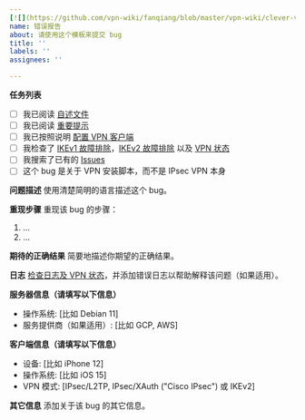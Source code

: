 ```yaml
---
[![](https://github.com/vpn-wiki/fanqiang/blob/master/vpn-wiki/clever-vpn.png)](https://www.clever-vpn.net)
name: 错误报告
about: 请使用这个模板来提交 bug
title: ''
labels: ''
assignees: ''

---
```


**任务列表**

- [ ] 我已阅读 [自述文件](https://github.com/hwdsl2/setup-ipsec-vpn/blob/master/README-zh.md)
- [ ] 我已阅读 [重要提示](https://github.com/hwdsl2/setup-ipsec-vpn/blob/master/README-zh.md#重要提示)
- [ ] 我已按照说明 [配置 VPN 客户端](https://github.com/hwdsl2/setup-ipsec-vpn/blob/master/README-zh.md#下一步)
- [ ] 我检查了 [IKEv1 故障排除](https://github.com/hwdsl2/setup-ipsec-vpn/blob/master/docs/clients-zh.md#ikev1-故障排除)，[IKEv2 故障排除](https://github.com/hwdsl2/setup-ipsec-vpn/blob/master/docs/ikev2-howto-zh.md#ikev2-故障排除) 以及 [VPN 状态](https://github.com/hwdsl2/setup-ipsec-vpn/blob/master/docs/clients-zh.md#检查日志及-vpn-状态)
- [ ] 我搜索了已有的 [Issues](https://github.com/hwdsl2/setup-ipsec-vpn/issues?q=is%3Aissue)
- [ ] 这个 bug 是关于 VPN 安装脚本，而不是 IPsec VPN 本身

<!---
如果你发现了 IPsec VPN 的一个可重复的程序漏洞，请在 https://github.com/libreswan/libreswan 提交一个错误报告。VPN 的相关问题可在 [Libreswan](https://lists.libreswan.org/mailman/listinfo/swan) 或 [strongSwan](https://lists.strongswan.org/mailman/listinfo/users) 用户邮件列表提问，或者搜索比如 [Stack Overflow](https://stackoverflow.com/questions/tagged/vpn) 等网站。
--->

**问题描述**
使用清楚简明的语言描述这个 bug。

**重现步骤**
重现该 bug 的步骤：

1. ...
2. ...

**期待的正确结果**
简要地描述你期望的正确结果。

**日志**
[检查日志及 VPN 状态](https://github.com/hwdsl2/setup-ipsec-vpn/blob/master/docs/clients-zh.md#检查日志及-vpn-状态)，并添加错误日志以帮助解释该问题（如果适用）。

**服务器信息（请填写以下信息）**
- 操作系统: [比如 Debian 11]
- 服务提供商（如果适用）: [比如 GCP, AWS]

**客户端信息（请填写以下信息）**
- 设备: [比如 iPhone 12]
- 操作系统: [比如 iOS 15]
- VPN 模式: [IPsec/L2TP, IPsec/XAuth ("Cisco IPsec") 或 IKEv2]

**其它信息**
添加关于该 bug 的其它信息。
